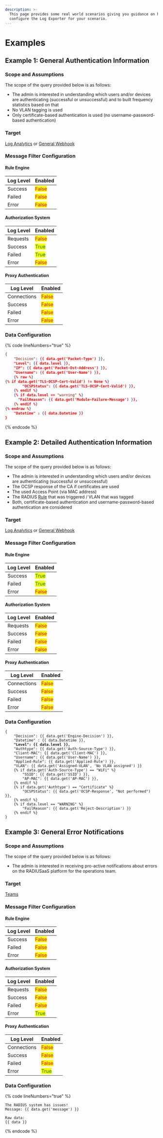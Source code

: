 ```yaml
---
description: >-
  This page provides some real world scenarios giving you guidance on how to
  configure the Log Exporter for your scenario.
---
```


# Examples

## Example 1: General Authentication Information

### Scope and Assumptions

The scope of the query provided below is as follows:

* The admin is interested in understanding which users and/or devices are authenticating (successful or unsuccessful) and to built frequency statistics based on that
* No VLAN tagging is used
* Only certificate-based authentication is used (no username-password-based authentication)

### Target

[Log Analytics](log-analytics.md) or [General Webhook](generic-webhook.md)

### Message Filter Configuration

#### Rule Engine

| Log Level | Enabled                               |
| --------- | ------------------------------------- |
| Success   | <mark style="color:red;">False</mark> |
| Failed    | <mark style="color:red;">False</mark> |
| Error     | <mark style="color:red;">False</mark> |

#### Authorization System

| Log Level | Enabled                                |
| --------- | -------------------------------------- |
| Requests  | <mark style="color:red;">False</mark>  |
| Success   | <mark style="color:green;">True</mark> |
| Failed    | <mark style="color:green;">True</mark> |
| Error     | <mark style="color:red;">False</mark>  |

#### Proxy Authentication

| Log Level   | Enabled                               |
| ----------- | ------------------------------------- |
| Connections | <mark style="color:red;">False</mark> |
| Success     | <mark style="color:red;">False</mark> |
| Failed      | <mark style="color:red;">False</mark> |
| Error       | <mark style="color:red;">False</mark> |

### Data Configuration

{% code lineNumbers="true" %}
```json
{
    "Decision": {{ data.get('Packet-Type') }},
    "Level": {{ data.level }},
    "IP": {{ data.get('Packet-Dst-Address') }},
    "Username": {{ data.get('User-Name') }},
    {% raw %}
{% if data.get('TLS-OCSP-Cert-Valid') != None %}
        "OCSPStatus": {{ data.get('TLS-OCSP-Cert-Valid') }},
    {% endif %}
    {% if data.level == "warning" %}
      "FailReason": {{ data.get('Module-Failure-Message') }},
    {% endif %}
{% endraw %}
    "Datetime" : {{ data.Datetime }}
}
```
{% endcode %}

## Example 2: Detailed Authentication Information&#x20;

### Scope and Assumptions

The scope of the query provided below is as follows:

* The admin is interested in understanding which users and/or devices are authenticating (successful or unsuccessful)
* The OCSP response of the CA if certificates are used
* The used Access Point (via MAC address)
* The RADIUS [Rule](../rules/) that was triggered / VLAN that was tagged
* Both, certificate-based authentication and username-password-based authentication are considered

### Target

[Log Analytics](log-analytics.md) or [General Webhook](generic-webhook.md)

### Message Filter Configuration

#### Rule Engine

| Log Level | Enabled                                |
| --------- | -------------------------------------- |
| Success   | <mark style="color:green;">True</mark> |
| Failed    | <mark style="color:green;">True</mark> |
| Error     | <mark style="color:red;">False</mark>  |

#### Authorization System

| Log Level | Enabled                               |
| --------- | ------------------------------------- |
| Requests  | <mark style="color:red;">False</mark> |
| Success   | <mark style="color:red;">False</mark> |
| Failed    | <mark style="color:red;">False</mark> |
| Error     | <mark style="color:red;">False</mark> |

#### Proxy Authentication

| Log Level   | Enabled                               |
| ----------- | ------------------------------------- |
| Connections | <mark style="color:red;">False</mark> |
| Success     | <mark style="color:red;">False</mark> |
| Failed      | <mark style="color:red;">False</mark> |
| Error       | <mark style="color:red;">False</mark> |

### Data Configuration

<pre class="language-json" data-line-numbers><code class="lang-json">{
    "Decision": {{ data.get('Engine-Decision') }},
    "Datetime" : {{ data.Datetime }},
<strong>    "Level": {{ data.level }},
</strong>    "Authtype": {{ data.get('Auth-Source-Type') }},
    "Client-MAC": {{ data.get('Client-MAC') }},
    "Username": {{ data.get('User-Name') }},
    "Applied-Rule": {{ data.get('Applied-Rule') }},
    "VLAN": {{ data.get('Assigned-VLAN', 'No VLAN assigned') }}
    {% if data.get('Auth-Source-Type') == "WiFi" %}
        "SSID": {{ data.get('SSID') }},
        "AP-MAC": {{ data.get('AP-MAC') }},
    {% endif %}
    {% if data.get('Authtype') == "Certificate" %}
        "OCSPStatus": {{ data.get('OCSP-Response', "Not performed") }},
    {% endif %}
    {% if data.level == "WARNING" %}
        "FailReason": {{ data.get('Reject-Description') }}
    {% endif %}
}
</code></pre>

## Example 3: General Error Notifications

### Scope and Assumptions

The scope of the query provided below is as follows:

* The admin is interested in receiving pro-active notifications about errors on the RADIUSaaS platform for the operations team.

### Target

[Teams](teams.md)

### Message Filter Configuration

#### Rule Engine

| Log Level | Enabled                               |
| --------- | ------------------------------------- |
| Success   | <mark style="color:red;">False</mark> |
| Failed    | <mark style="color:red;">False</mark> |
| Error     | <mark style="color:red;">False</mark> |

#### Authorization System

| Log Level | Enabled                                |
| --------- | -------------------------------------- |
| Requests  | <mark style="color:red;">False</mark>  |
| Success   | <mark style="color:red;">False</mark>  |
| Failed    | <mark style="color:red;">False</mark>  |
| Error     | <mark style="color:green;">True</mark> |

#### Proxy Authentication

| Log Level   | Enabled                                |
| ----------- | -------------------------------------- |
| Connections | <mark style="color:red;">False</mark>  |
| Success     | <mark style="color:red;">False</mark>  |
| Failed      | <mark style="color:red;">False</mark>  |
| Error       | <mark style="color:green;">True</mark> |

### Data Configuration

{% code lineNumbers="true" %}
```
The RADIUS system has issues!
Message: {{ data.get('message') }}

Raw data:
{{ data }}
```
{% endcode %}
